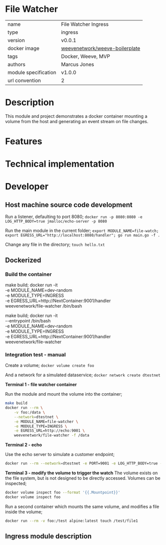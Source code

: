 # File Watcher
|                      |                                                            |
| -------------------- | ---------------------------------------------------------- |
| name                 | File Watcher Ingress                                       |
| type                 | ingress                                                    |
| version              | v0.0.1                                                     |
| docker image         | [weevenetwork/weeve-boilerplate](https://linktodockerhub/) |
| tags                 | Docker, Weeve, MVP                                         |
| authors              | Marcus Jones                                               |
| module specification | v1.0.0                                                     |
| url convention       | 2                                                          |

# Description
This module and project demonstrates a docker container mounting a volume from the host and generating an event stream on file changes.

# Features

# Technical implementation

# Developer

## Host machine source code development

Run a listener, defaulting to port 8080;
`docker run -p 8080:8080 -e LOG_HTTP_BODY=true jmalloc/echo-server -p 8080`

Run the main module in the current folder;
`export MODULE_NAME=file-watch; export EGRESS_URL="http://localhost:8080/handler"; go run main.go -f .`

Change any file in the directory;
`touch hello.txt`

## Dockerized

### Build the container
make build; docker run -it \
    -e MODULE_NAME=dev-random \
    -e MODULE_TYPE=INGRESS \
    -e EGRESS_URL=http://NextContainer:9001/handler \
    weevenetwork/file-watcher /bin/bash

make build; docker run -it \
    --entrypoint /bin/bash \
    -e MODULE_NAME=dev-random \
    -e MODULE_TYPE=INGRESS \
    -e EGRESS_URL=http://NextContainer:9001/handler \
    weevenetwork/file-watcher

### Integration test - manual
Create a volume; `docker volume create foo`

And a network for a simulated dataservice;
`docker network create dtestnet`

**Terminal 1 - file watcher container**

Run the module and mount the volume into the container;
```bash
make build
docker run --rm \
    -v foo:/data \
    --network=dtestnet \
    -e MODULE_NAME=file-watcher \
    -e MODULE_TYPE=INGRESS \
    -e EGRESS_URL=http://echo:9001 \
    weevenetwork/file-watcher -f /data
```

**Terminal 2 - echo**

Use the echo server to simulate a customer endpoint;
```bash
docker run --rm --network=dtestnet -e PORT=9001 -e LOG_HTTP_BODY=true -e LOG_HTTP_HEADERS=true --name echo jmalloc/echo-server
```

**Terminal 3 - modify the volume to trigger the watch**
The volume exists on the file system, but is not designed to be directly accessed. Volumes can be inspected;
```bash
docker volume inspect foo --format '{{.Mountpoint}}'
docker volume inspect foo
```

Run a second container which mounts the same volume, and modifies a file inside the volume;
```bash
docker run --rm -v foo:/test alpine:latest touch /test/file1
```



## Ingress module description
